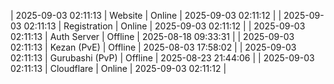 | 2025-09-03 02:11:13 | Website | Online | 2025-09-03 02:11:12 |
| 2025-09-03 02:11:13 | Registration | Online | 2025-09-03 02:11:12 |
| 2025-09-03 02:11:13 | Auth Server | Offline | 2025-08-18 09:33:31 |
| 2025-09-03 02:11:13 | Kezan (PvE) | Offline | 2025-08-03 17:58:02 |
| 2025-09-03 02:11:13 | Gurubashi (PvP) | Offline | 2025-08-23 21:44:06 |
| 2025-09-03 02:11:13 | Cloudflare | Online | 2025-09-03 02:11:12 |
